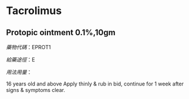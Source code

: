 # Tacrolimus

## Protopic ointment 0.1%,10gm

*藥物代碼*：EPROT1

*給藥途徑*：E

*用法用量*：

16 years old and above Apply thinly & rub in bid, continue for 1 week after signs & symptoms clear.

